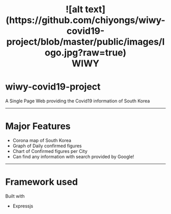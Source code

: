 <h1 align="center">
![alt text](https://github.com/chiyongs/wiwy-covid19-project/blob/master/public/images/logo.jpg?raw=true)
<br>
WIWY
</h1>

# wiwy-covid19-project

A Single Page Web providing the Covid19 information of South Korea

---

# Major Features

- Corona map of South Korea
- Graph of Daily confirmed figures
- Chart of Confirmed figures per City
- Can find any information with search provided by Google!

---

# Framework used

Built with

- Expressjs
